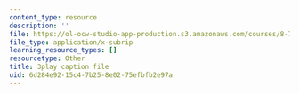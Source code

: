 ```yaml
---
content_type: resource
description: ''
file: https://ol-ocw-studio-app-production.s3.amazonaws.com/courses/8-701-introduction-to-nuclear-and-particle-physics-fall-2020/6d284e9215c47b258e0275efbfb2e97a_jtA3Hxww7FQ.srt
file_type: application/x-subrip
learning_resource_types: []
resourcetype: Other
title: 3play caption file
uid: 6d284e92-15c4-7b25-8e02-75efbfb2e97a
---
```

